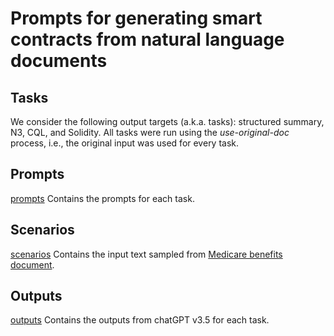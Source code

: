 # Prompts for generating smart contracts from natural language documents

## Tasks
We consider the following output targets (a.k.a. tasks): structured summary, N3, CQL, and Solidity. All tasks were run using the _use-original-doc_ process, i.e., the original input was used for every task.

## Prompts
[prompts](prompts)
Contains the prompts for each task.


## Scenarios
[scenarios](scenarios)
Contains the input text sampled from [Medicare benefits document](https://www.medicare.gov/Pubs/pdf/10116-your-medicare-benefits.pdf).

## Outputs
[outputs](outputs)
Contains the outputs from chatGPT v3.5 for each task.
